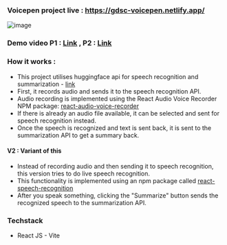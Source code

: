 ### Voicepen project live : https://gdsc-voicepen.netlify.app/
![image](https://github.com/AahilRafiq/gdsc-voicepen/assets/128609469/59001034-585a-421e-a6e1-be3f17fdb1a5)

### Demo video P1 : [Link](https://drive.google.com/file/d/1SKCxhwewNDJO6nRwpAcFYL32wKgTND94/view?usp=sharing) , P2 : [Link](https://drive.google.com/file/d/1SK6w-sFhTf6dLxYTTq6DmBH4w9JDgIls/view?usp=sharing)

### How it works :
* This project utilises huggingface api for speech recognition and summarization - [link](https://huggingface.co/docs/huggingface.js/inference/README)
* First, it records audio and sends it to the speech recognition API.
*  Audio recording is implemented using the React Audio Voice Recorder NPM package: [react-audio-voice-recorder](https://www.npmjs.com/package/react-audio-voice-recorder)
* If there is already an audio file available, it can be selected and sent for speech recognition instead.
* Once the speech is recognized and text is sent back, it is sent to the summarization API to get a summary back.

 #### V2 : Variant of this
  * Instead of recording audio and then sending it to speech recognition, this version tries to do live speech recognition.
  * This functionality is implemented using an npm package called [react-speech-recognition](https://www.npmjs.com/package/react-speech-recognition)
  * After you speak something, clicking the "Summarize" button sends the recognized speech to the summarization API.

### Techstack
* React JS - Vite
